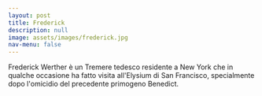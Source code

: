 ```yaml
---
layout: post
title: Frederick
description: null
image: assets/images/frederick.jpg
nav-menu: false
---
```


Frederick Werther è un Tremere tedesco residente a New York che in qualche occasione ha fatto visita all'Elysium di San Francisco, specialmente dopo l'omicidio del precedente primogeno Benedict.
